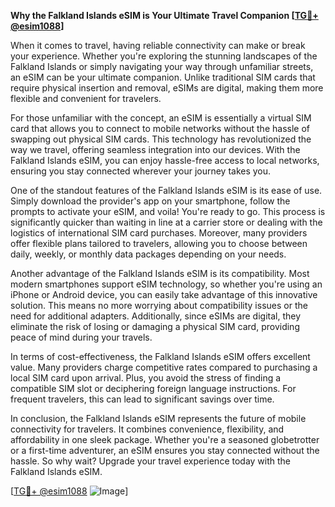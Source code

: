 **Why the Falkland Islands eSIM is Your Ultimate Travel Companion [[TG💪+ @esim1088](https://t.me/s/esim1088)]**

When it comes to travel, having reliable connectivity can make or break your experience. Whether you're exploring the stunning landscapes of the Falkland Islands or simply navigating your way through unfamiliar streets, an eSIM can be your ultimate companion. Unlike traditional SIM cards that require physical insertion and removal, eSIMs are digital, making them more flexible and convenient for travelers.

For those unfamiliar with the concept, an eSIM is essentially a virtual SIM card that allows you to connect to mobile networks without the hassle of swapping out physical SIM cards. This technology has revolutionized the way we travel, offering seamless integration into our devices. With the Falkland Islands eSIM, you can enjoy hassle-free access to local networks, ensuring you stay connected wherever your journey takes you.

One of the standout features of the Falkland Islands eSIM is its ease of use. Simply download the provider's app on your smartphone, follow the prompts to activate your eSIM, and voila! You're ready to go. This process is significantly quicker than waiting in line at a carrier store or dealing with the logistics of international SIM card purchases. Moreover, many providers offer flexible plans tailored to travelers, allowing you to choose between daily, weekly, or monthly data packages depending on your needs.

Another advantage of the Falkland Islands eSIM is its compatibility. Most modern smartphones support eSIM technology, so whether you're using an iPhone or Android device, you can easily take advantage of this innovative solution. This means no more worrying about compatibility issues or the need for additional adapters. Additionally, since eSIMs are digital, they eliminate the risk of losing or damaging a physical SIM card, providing peace of mind during your travels.

In terms of cost-effectiveness, the Falkland Islands eSIM offers excellent value. Many providers charge competitive rates compared to purchasing a local SIM card upon arrival. Plus, you avoid the stress of finding a compatible SIM slot or deciphering foreign language instructions. For frequent travelers, this can lead to significant savings over time.

In conclusion, the Falkland Islands eSIM represents the future of mobile connectivity for travelers. It combines convenience, flexibility, and affordability in one sleek package. Whether you're a seasoned globetrotter or a first-time adventurer, an eSIM ensures you stay connected without the hassle. So why wait? Upgrade your travel experience today with the Falkland Islands eSIM. 

[[TG💪+ @esim1088](https://t.me/s/esim1088) ![Image](https://i.postimg.cc/Y0z9fWf4/image.png)]